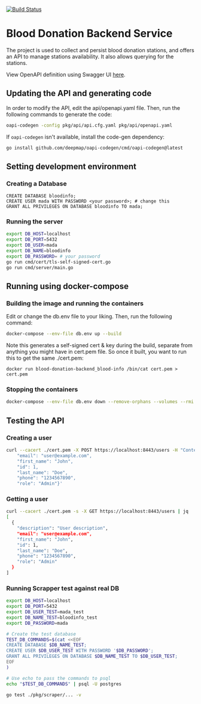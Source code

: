 [![Build Status](https://github.com/il-blood-donation-info/blood-donation-backend/actions/workflows/on_push.yml/badge.svg)](https://github.com/il-blood-donation-info/blood-donation-backend/actions/workflows/on_push.yml)

# Blood Donation Backend Service
The project is used to collect and persist blood donation stations, and offers an API to manage stations availability.
It also allows querying for the stations.

View OpenAPI definition using Swagger UI [here](https://generator.swagger.io/?url=https://raw.githubusercontent.com/il-blood-donation-info/blood-donation-backend/main/pkg/api/openapi.yaml#/).

## Updating the API and generating code
In order to modify the API, edit the api/openapi.yaml file. Then, run the following commands to generate the code:
```bash
oapi-codegen -config pkg/api/api.cfg.yaml pkg/api/openapi.yaml
```

If `oapi-codegen` isn't available, install the code-gen dependency:
```bash
go install github.com/deepmap/oapi-codegen/cmd/oapi-codegen@latest
```

## Setting development environment

### Creating a Database
```postgresql
CREATE DATABASE bloodinfo;
CREATE USER mada WITH PASSWORD <your password>; # change this
GRANT ALL PRIVILEGES ON DATABASE bloodinfo TO mada;
```

### Running the server
```bash
export DB_HOST=localhost
export DB_PORT=5432
export DB_USER=mada
export DB_NAME=bloodinfo
export DB_PASSWORD= # your password
go run cmd/cert/tls-self-signed-cert.go
go run cmd/server/main.go
```

## Running using docker-compose

### Building the image and running the containers
Edit or change the db.env file to your liking. Then, run the following command:

```bash
docker-compose --env-file db.env up --build
```

Note this generates a self-signed cert & key during the build, separate from anything you might have in cert.pem file.
So once it built, you want to run this to get the same ./cert.pem:
```
docker run blood-donation-backend_blood-info /bin/cat cert.pem > cert.pem
```

### Stopping the containers
```bash
docker-compose --env-file db.env down --remove-orphans --volumes --rmi local
```

## Testing the API

### Creating a user
```bash
curl --cacert ./cert.pem -X POST https://localhost:8443/users -H "Content-Type: application/json" -d '{"description": "User description",
    "email": "user@example.com",
    "first_name": "John",
    "id": 1,
    "last_name": "Doe",
    "phone": "1234567890",
    "role": "Admin"}'
```

### Getting a user
```bash
curl --cacert ./cert.pem -s -X GET https://localhost:8443/users | jq
[
  {
    "description": "User description",
    "email": "user@example.com",
    "first_name": "John",
    "id": 1,
    "last_name": "Doe",
    "phone": "1234567890",
    "role": "Admin"
  }
]
```

### Running Scrapper test against real DB
```bash
export DB_HOST=localhost
export DB_PORT=5432
export DB_USER_TEST=mada_test
export DB_NAME_TEST=bloodinfo_test
export DB_PASSWORD=mada

# Create the test database
TEST_DB_COMMANDS=$(cat <<EOF
CREATE DATABASE $DB_NAME_TEST;
CREATE USER $DB_USER_TEST WITH PASSWORD '$DB_PASSWORD';
GRANT ALL PRIVILEGES ON DATABASE $DB_NAME_TEST TO $DB_USER_TEST;
EOF
)

# Use echo to pass the commands to psql
echo "$TEST_DB_COMMANDS" | psql -U postgres

go test ./pkg/scraper/... -v
```
